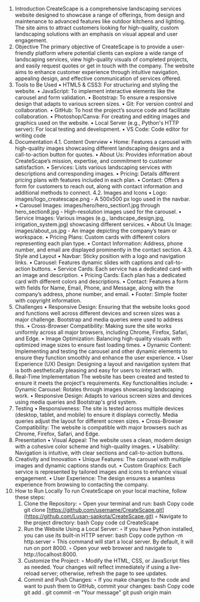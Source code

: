 1. Introduction
CreateScape is a comprehensive landscaping services website designed to showcase a range of offerings, from design and maintenance to advanced features like outdoor kitchens and lighting. The site aims to attract customers looking for high-quality, custom landscaping solutions with an emphasis on visual appeal and user engagement.
2. Objective
The primary objective of CreateScape is to provide a user-friendly platform where potential clients can explore a wide range of landscaping services, view high-quality visuals of completed projects, and easily request quotes or get in touch with the company. The website aims to enhance customer experience through intuitive navigation, appealing design, and effective communication of services offered.
3. Tools to Be Used
    • HTML5 & CSS3: For structuring and styling the website.
    • JavaScript: To implement interactive elements like the carousel and form validation.
    • Bootstrap: To ensure a responsive design that adapts to various screen sizes.
    • Git: For version control and collaboration.
    • GitHub: To host the project’s source code and facilitate collaboration.
    • Photoshop/Canva: For creating and editing images and graphics used on the website.
    • Local Server (e.g., Python's HTTP server): For local testing and development.
    • VS Code: Code editor for writing code
4. Documentation
4.1. Content Overview
    • Home: Features a carousel with high-quality images showcasing different landscaping designs and a call-to-action button for quotes.
    • About Us: Provides information about CreateScape’s mission, expertise, and commitment to customer satisfaction.
    • Services: Lists various landscaping services with descriptions and corresponding images.
    • Pricing: Details different pricing plans with features included in each plan.
    • Contact: Offers a form for customers to reach out, along with contact information and additional methods to connect.
4.2. Images and Icons
    • Logo: images/logo_createscape.png - A 500x500 px logo used in the navbar.
    • Carousel Images: images/hero/hero_section1.jpg through hero_section8.jpg - High-resolution images used for the carousel.
    • Service Images: Various images (e.g., landscape_design.jpg, irrigation_system.jpg) showcasing different services.
    • About Us Image: images/about_us.jpg - An image depicting the company’s team or workspace.
    • Pricing Plans: Custom cards with different colors representing each plan type.
    • Contact Information: Address, phone number, and email are displayed prominently in the contact section.
4.3. Style and Layout
    • Navbar: Sticky position with a logo and navigation links.
    • Carousel: Features dynamic slides with captions and call-to-action buttons.
    • Service Cards: Each service has a dedicated card with an image and description.
    • Pricing Cards: Each plan has a dedicated card with different colors and descriptions.
    • Contact: Features a form with fields for Name, Email, Phone, and Message, along with the company’s address, phone number, and email.
    • Footer: Simple footer with copyright information.
5. Challenges
    • Responsive Design: Ensuring that the website looks good and functions well across different devices and screen sizes was a major challenge. Bootstrap and media queries were used to address this.
    • Cross-Browser Compatibility: Making sure the site works uniformly across all major browsers, including Chrome, Firefox, Safari, and Edge.
    • Image Optimization: Balancing high-quality visuals with optimized image sizes to ensure fast loading times.
    • Dynamic Content: Implementing and testing the carousel and other dynamic elements to ensure they function smoothly and enhance the user experience.
    • User Experience (UX) Design: Designing a layout and navigation system that is both aesthetically pleasing and easy for users to interact with.
6. Real-Time Implementation
The website has been created and tested to ensure it meets the project's requirements. Key functionalities include:
    • Dynamic Carousel: Rotates through images showcasing landscaping work.
    • Responsive Design: Adapts to various screen sizes and devices using media queries and Bootstrap's grid system.
7. Testing
    • Responsiveness: The site is tested across multiple devices (desktop, tablet, and mobile) to ensure it displays correctly. Media queries adjust the layout for different screen sizes.
    • Cross-Browser Compatibility: The website is compatible with major browsers such as Chrome, Firefox, Safari, and Edge.
8. Presentation
    • Visual Appeal: The website uses a clean, modern design with a cohesive color scheme and high-quality images.
    • Usability: Navigation is intuitive, with clear sections and call-to-action buttons.
9. Creativity and Innovation
    • Unique Features: The carousel with multiple images and dynamic captions stands out.
    • Custom Graphics: Each service is represented by tailored images and icons to enhance visual engagement.
    • User Experience: The design ensures a seamless experience from browsing to contacting the company.
10. How to Run Locally
To run CreateScape on your local machine, follow these steps:
    1. Clone the Repository:
        ◦ Open your terminal and run:
          bash
          Copy code
          git clone [https://github.com/username/CreateScape.git](https://github.com/Lusan-sapkota/CreateScape.git)
        ◦ Navigate to the project directory:
          bash
          Copy code
          cd CreateScape
    2. Run the Website Using a Local Server:
        ◦ If you have Python installed, you can use its built-in HTTP server:
          bash
          Copy code
          python -m http.server
        ◦ This command will start a local server. By default, it will run on port 8000.
        ◦ Open your web browser and navigate to http://localhost:8000.
    3. Customize the Project:
        ◦ Modify the HTML, CSS, or JavaScript files as needed. Your changes will reflect immediately if using a live-reload server; otherwise, refresh the page to see updates.
    4. Commit and Push Changes:
        ◦ If you make changes to the code and want to push them to GitHub, commit your changes:
          bash
          Copy code
          git add .
          git commit -m "Your message"
          git push origin main
